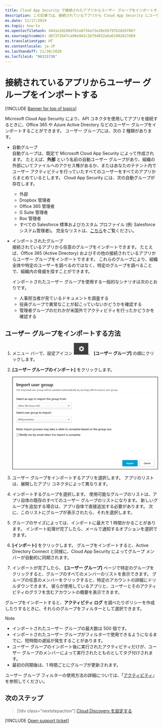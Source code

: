 ```yaml
---
title: Cloud App Security で接続されたアプリからユーザー グループをインポートする
description: この記事では、接続されているアプリから Cloud App Security にユーザー グループをインポートする手順について説明します。
ms.date: 11/17/2019
ms.topic: how-to
ms.openlocfilehash: d441e28280df81e8f34a73e28e56797b2826f867
ms.sourcegitcommit: d87372b47ca98e942c2bf94032a6a61902627d69
ms.translationtype: HT
ms.contentlocale: ja-JP
ms.lasthandoff: 11/30/2020
ms.locfileid: "96315736"
---
```

# <a name="importing-user-groups-from-connected-apps"></a>接続されているアプリからユーザー グループをインポートする

[!INCLUDE [Banner for top of topics](includes/banner.md)]

Microsoft Cloud App Security により、API コネクタを使用してアプリを接続するときに、Office 365 や Azure Active Directory などのユーザー グループをインポートすることができます。 ユーザー グループには、次の 2 種類があります。

- 自動グループ  
自動グループは、既定で Microsoft Cloud App Security によって作成されます。 たとえば、**外部** という名前の自動ユーザー グループがあり、組織の外部にいてファイルへのアクセス権があるか、またはあなたのテナント内でユーザー アクティビティを行っていたすべてのユーザーをすべてのアプリからまとめているとします。 Cloud App Security には、次の自動グループが存在します。

  - 外部
  - Dropbox 管理者
  - Office 365 管理者
  - G Suite 管理者
  - Box 管理者
  - すべての Salesforce 標準およびカスタム プロファイル (例: Salesforce システム管理者)。 完全なリストは、[こちら](https://help.salesforce.com/articleView?id=standard_profiles.htm&language=en&type=0)をご覧ください。

- インポートされたグループ  
接続されているアプリから任意のグループをインポートできます。 たとえば、Office 365 (Active Directory) およびその他の接続されているアプリからユーザー グループをインポートできます。 これらのグループにより、組織全体や特定のユーザーを調べるのではなく、特定のグループを調べることで、組織内の脅威を探すことができます。

  インポートされたユーザー グループを使用する一般的なシナリオは次のとおりです。

  - 人事担当者が見ているドキュメントを調査する
  - 役員グループで異常なことが起こっていないかどうかを確認する
  - 管理者グループのだれかが米国外でアクティビティを行ったかどうかを確認する

## <a name="how-to-import-user-groups"></a>ユーザー グループをインポートする方法

1. メニュー バーで、設定アイコン ![設定アイコン](media/settings-icon.png "設定アイコン")、 **[ユーザー グループ]** の順にクリックします。
1. **[ユーザー グループのインポート]** をクリックします。

    ![ユーザー グループのインポート](media/user-groups-add.png)

1. ユーザー グループをインポートするアプリを選択します。 アプリのリストは、展開したアプリ コネクタによって異なります。
1. インポートするグループを選択します。 使用可能なグループのリストは、アプリ自体の既存のすべてのユーザー グループのリストになります。 新しいグループを追加する場合は、アプリ自体で直接追加する必要があります。 次に、このリストにグループが表示されたら、それを選択します。
1. グループのサイズによっては、インポートに最大で 1 時間かかることがあります。 インポート処理が完了したら、メールで通知するオプションを選択できます。
1. **[インポート]** をクリックします。 グループをインポートすると、Active Directory Connect と同様に、Cloud App Security によってグループ メンバーが自動的に同期されます。
1. インポートが完了したら、 **[ユーザー グループ]** ページで特定のグループをクリックすると、グループのすべてのメンバーのリストを表示できます。 グループの任意のメンバーをクリックすると、特定のアカウントの詳細にドリルダウンできます。 彼らが使用しているアプリと、ユーザーとそのアクティビティのグラフを含むアカウントの概要を表示できます。

グループをインポートすると、**アクティビティ ログ** を調べたりポリシーを作成したりするときに、それらのグループをフィルターとして選択できます。

> [!NOTE]
>
> - インポートされたユーザー グループの最大数は 500 個です。
> - インポートされたユーザー グループがフィルターで使用できるようになるまでに、短時間の遅延が発生することがあります。
> - ユーザー グループのインポート後に実行されたアクティビティだけが、ユーザー グループのメンバーによって実行されたとものとしてタグ付けされます。
> - 最初の同期後は、1 時間ごとにグループが更新されます。

ユーザー グループ フィルターの使用方法の詳細については、「[アクティビティ](activity-filters.md)」を参照してください。

## <a name="next-steps"></a>次のステップ

> [!div class="nextstepaction"]
> [Cloud Discovery を設定する](set-up-cloud-discovery.md)

[!INCLUDE [Open support ticket](includes/support.md)]
